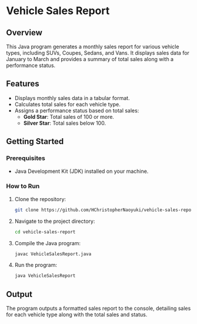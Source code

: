 # Vehicle Sales Report

## Overview
This Java program generates a monthly sales report for various vehicle types, including SUVs, Coupes, Sedans, and Vans. It displays sales data for January to March and provides a summary of total sales along with a performance status.

## Features
- Displays monthly sales data in a tabular format.
- Calculates total sales for each vehicle type.
- Assigns a performance status based on total sales:
  - **Gold Star**: Total sales of 100 or more.
  - **Silver Star**: Total sales below 100.

## Getting Started

### Prerequisites
- Java Development Kit (JDK) installed on your machine.

### How to Run
1. Clone the repository:
   ```bash
   git clone https://github.com/HChristopherNaoyuki/vehicle-sales-report-java.git
   ```
2. Navigate to the project directory:
   ```bash
   cd vehicle-sales-report
   ```
3. Compile the Java program:
   ```bash
   javac VehicleSalesReport.java
   ```
4. Run the program:
   ```bash
   java VehicleSalesReport
   ```

## Output
The program outputs a formatted sales report to the console, detailing sales for each vehicle type along with the total sales and status.
